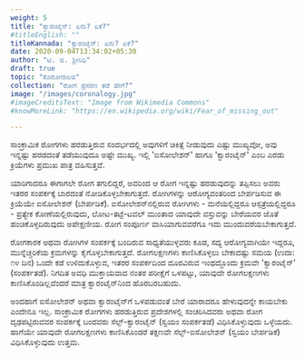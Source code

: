 ```yaml
---
weight: 5
title: "ಕ್ವಾರಂಟೈನ್: ಏನು? ಏಕೆ?"
#titleEnglish: ""
titleKannada: "ಕ್ವಾರಂಟೈನ್: ಏನು? ಏಕೆ?"
date: 2020-09-04T13:34:02+05:30
author: "ಟಿ. ಜಿ. ಶ್ರೀನಿಧಿ"
draft: true
topic: "ಕೊರೋನಾಲಜಿ"
collection: "ರೋಗ ಪ್ರಸರಣ ತಡೆ ಹೇಗೆ?"
image: "/images/coronalogy.jpg"
#imageCreditsText: "Image from Wikimedia Commons"
#knowMoreLink: "https://en.wikipedia.org/wiki/Fear_of_missing_out"

---
```


ಸಾಂಕ್ರಾಮಿಕ ರೋಗಗಳು ಹರಡುತ್ತಿರುವ ಸಂದರ್ಭದಲ್ಲಿ ಅವುಗಳಿಗೆ ಚಿಕಿತ್ಸೆ ನೀಡುವುದು ಎಷ್ಟು ಮುಖ್ಯವೋ, ಅವು ಇನ್ನಷ್ಟು ಹರಡದಂತೆ ತಡೆಯುವುದೂ ಅಷ್ಟೇ ಮುಖ್ಯ. ಇಲ್ಲಿ 'ಐಸೋಲೇಶನ್' ಹಾಗೂ 'ಕ್ವಾರಂಟೈನ್' ಎಂಬ ಎರಡು ಕ್ರಿಯೆಗಳು ಪ್ರಮುಖ ಪಾತ್ರ ವಹಿಸುತ್ತವೆ.

ಯಾರಿಗಾದರೂ ಈಗಾಗಲೇ ರೋಗ ತಗುಲಿದ್ದರೆ, ಅವರಿಂದ ಆ ರೋಗ ಇನ್ನಷ್ಟು ಹರಡುವುದನ್ನು ತಪ್ಪಿಸಲು ಅವರು ಇತರರ ಸಂಪರ್ಕಕ್ಕೆ ಬಾರದಂತೆ ನೋಡಿಕೊಳ್ಳಬೇಕಾಗುತ್ತದೆ. ರೋಗಿಗಳನ್ನು ಆರೋಗ್ಯವಂತರಿಂದ ಬೇರ್ಪಡಿಸುವ ಈ ಕ್ರಿಯೆಯೇ ಐಸೋಲೇಶನ್ (ಬೇರ್ಪಡಿಕೆ). ಐಸೋಲೇಶನ್‌ನಲ್ಲಿರುವ ರೋಗಿಗಳು - ಮನೆಯಲ್ಲಿದ್ದರೂ ಆಸ್ಪತ್ರೆಯಲ್ಲಿದ್ದರೂ - ಪ್ರತ್ಯೇಕ ಕೋಣೆಯಲ್ಲಿರುವುದು, ಲೋಟ-ತಟ್ಟೆ-ಟವಲ್ ಮುಂತಾದ ಯಾವುದೇ ವಸ್ತುವನ್ನು ಬೇರೆಯವರ ಜೊತೆ ಹಂಚಿಕೊಳ್ಳದಿರುವುದು ಅಪೇಕ್ಷಣೀಯ. ರೋಗ ಸಂಪೂರ್ಣ ವಾಸಿಯಾಗುವವರೆಗೂ ಇದು ಮುಂದುವರೆಯಬೇಕಾಗುತ್ತದೆ.

ರೋಗಕಾರಕ ಅಥವಾ ರೋಗಿಗಳ ಸಂಪರ್ಕಕ್ಕೆ ಬಂದಿರುವ ಸಾಧ್ಯತೆಯುಳ್ಳವರು ಕೂಡ, ಸದ್ಯ ಆರೋಗ್ಯವಾಗಿಯೇ ಇದ್ದರೂ, ಮುನ್ನೆಚ್ಚರಿಕೆಯ ಕ್ರಮಗಳನ್ನು ಕೈಗೊಳ್ಳಬೇಕಾಗುತ್ತದೆ. ರೋಗಲಕ್ಷಣಗಳು ಕಾಣಿಸಿಕೊಳ್ಳಲು ಬೇಕಾದಷ್ಟು ಸಮಯ (ಉದಾ: ೧೪ ದಿನ) ಒಂದೇ ಕಡೆ ಉಳಿದುಕೊಳ್ಳುವ, ಇತರರ ಸಂಪರ್ಕದಿಂದ ದೂರವಿರುವ ಇಂಥದ್ದೊಂದು ಕ್ರಮವೇ 'ಕ್ವಾರಂಟೈನ್' (ಸಂಪರ್ಕತಡೆ). ನಿಗದಿತ ಅವಧಿ ಮುಕ್ತಾಯವಾದ ನಂತರ ಪರೀಕ್ಷೆಗೆ ಒಳಪಟ್ಟು, ಯಾವುದೇ ರೋಗಲಕ್ಷಣಗಳು ಕಾಣಿಸಿಕೊಂಡಿಲ್ಲವೆಂದರೆ ಮಾತ್ರ ಕ್ವಾರಂಟೈನ್‌ನಿಂದ ಹೊರಬರಬಹುದು.    

ಅಂದಹಾಗೆ ಐಸೋಲೇಶನ್ ಅಥವಾ ಕ್ವಾರಂಟೈನ್‌ಗೆ ಒಳಪಡುವಂತೆ ಬೇರೆ ಯಾರಾದರೂ ಹೇಳುವುದನ್ನೇ ಕಾಯಬೇಕು ಎಂದೇನೂ ಇಲ್ಲ. ಸಾಂಕ್ರಾಮಿಕ ರೋಗಗಳು ಹರಡುತ್ತಿರುವ ಪ್ರದೇಶಗಳಲ್ಲಿ ಸಂಚರಿಸಿದವರು ಅಥವಾ ರೋಗ ದೃಢಪಟ್ಟಿರುವವರ ಸಂಪರ್ಕಕ್ಕೆ ಬಂದವರು ಸೆಲ್ಫ್-ಕ್ವಾರಂಟೈನ್ (ಸ್ವಯಂ ಸಂಪರ್ಕತಡೆ) ವಿಧಿಸಿಕೊಳ್ಳುವುದು ಒಳ್ಳೆಯದು. ಹಾಗೆಯೇ ಯಾವುದೇ ರೋಗಲಕ್ಷಣಗಳು ಕಾಣಿಸಿಕೊಂಡರೆ ತಕ್ಷಣವೇ ಸೆಲ್ಫ್-ಐಸೋಲೇಶನ್‌ (ಸ್ವಯಂ ಬೇರ್ಪಡಿಕೆ) ವಿಧಿಸಿಕೊಳ್ಳುವುದು ಉತ್ತಮ.  
